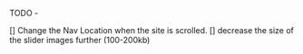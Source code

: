 TODO -

[] Change the Nav Location when the site is scrolled.
[] decrease the size of the slider images further (100-200kb)